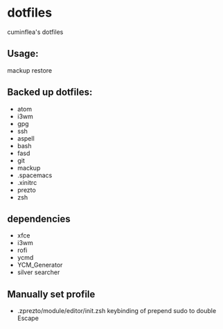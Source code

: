 # dotfiles #
cuminflea's dotfiles
## Usage: ##
mackup restore
## Backed up dotfiles: ##
- atom
- i3wm
- gpg
- ssh
- aspell
- bash
- fasd
- git
- mackup
- .spacemacs
- .xinitrc
- prezto
- zsh

## dependencies ##
- xfce
- i3wm
- rofi
- ycmd
- YCM_Generator
- silver searcher

## Manually set profile ##
  * .zprezto/module/editor/init.zsh
  keybinding of prepend sudo to double Escape

